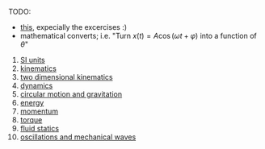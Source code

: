 TODO: 
* [this](https://phys.libretexts.org/Bookshelves/College_Physics/College_Physics_1e_(OpenStax)), expecially the excercises :)
* mathematical converts; i.e. "Turn $x(t) = A \cos(\omega t + \varphi)$ into a function of $\theta$"

1. [SI units](./units)
2. [kinematics](./1d_motion)
3. [two dimensional kinematics](./2d_motion)
4. [dynamics](./dynamics)
5. [circular motion and gravitation](./circular_motion)
6. [energy](./energy)
7. [momentum](./momentum)
8. [torque](./torque)
9. [fluid statics](./fluid_statics)
9. [oscillations and mechanical waves](./oscillations)
